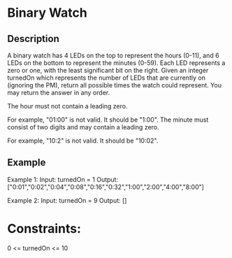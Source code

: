 # Binary Watch
## Description

A binary watch has 4 LEDs on the top to represent the hours (0-11), and 6 LEDs on the bottom to represent the minutes (0-59). Each LED represents a zero or one, with the least significant bit on the right.
Given an integer turnedOn which represents the number of LEDs that are currently on (ignoring the PM), return all possible times the watch could represent. You may return the answer in any order.

The hour must not contain a leading zero.

For example, "01:00" is not valid. It should be "1:00".
The minute must consist of two digits and may contain a leading zero.

For example, "10:2" is not valid. It should be "10:02".

## Example
Example 1:
Input: turnedOn = 1
Output: ["0:01","0:02","0:04","0:08","0:16","0:32","1:00","2:00","4:00","8:00"]

Example 2:
Input: turnedOn = 9
Output: []
 
# Constraints:
0 <= turnedOn <= 10